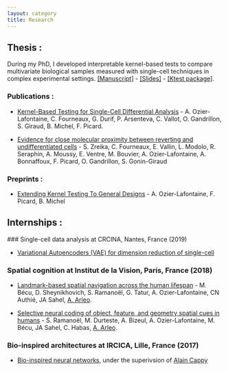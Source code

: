 ```yaml
---
layout: category
title: Research
---
```


## Thesis : 
During my PhD, I developed interpretable kernel-based tests to compare multivariate biological samples measured with single-cell techniques in complex experimental settings. <a href="{{ '/assets/pdf/these/manuscript_These_AOL.pdf' | prepend: site.baseurl | prepend: site.url }}">[Manuscript]</a> - <a href="{{ '/assets/pdf/these/manuscript_These_AOL.pdf' | prepend: site.baseurl | prepend: site.url }}">[Slides]</a> - [[Ktest package]](https://github.com/LMJL-Alea/ktest). 

### Publications : 
- [Kernel-Based Testing for Single-Cell Differential Analysis](https://genomebiology.biomedcentral.com/articles/10.1186/s13059-024-03255-1) - A. Ozier-Lafontaine, C. Fourneaux, G. Durif, P. Arsenteva, C. Vallot, O. Gandrillon, S. Giraud, B. Michel, F. Picard.

- [Evidence for close molecular proximity between reverting and undifferentiated cells](https://link.springer.com/article/10.1186/s12915-022-01363-7) - S. Zreika, C. Fourneaux, E. Vallin, L. Modolo, R. Seraphin, A. Moussy, E. Ventre, M. Bouvier, A. Ozier-Lafontaine, A. Bonnaffoux, F. Picard, O. Gandrillon, S. Gonin-Giraud 

### Preprints :
- [Extending Kernel Testing To General Designs](https://arxiv.org/abs/2405.13799) - A. Ozier-Lafontaine, F. Picard, B. Michel

## Internships : 

### Single-cell data analysis at CRCINA, Nantes, France (2019)
-  <a href="https://anthoozier.github.io/pdfs/rapport_CRCINA.pdf">Variational Autoencoders (VAE) for dimension reduction of single-cell </a> 

### Spatial cognition at Institut de la Vision, Paris, France (2018)
- [Landmark-based spatial navigation across the human lifespan](https://elifesciences.org/articles/81318) - M. Bécu, D. Sheynikhovich, S. Ramanoël, G. Tatur, A. Ozier-Lafontaine, CN Authié, JA Sahel, [A. Arleo](https://scholar.google.com/citations?user=_3cuJJoAAAAJ&hl=en). 

- [Selective neural coding of object, feature, and geometry spatial cues in humans](https://onlinelibrary.wiley.com/doi/full/10.1002/hbm.26002) - S. Ramanoël, M. Durteste, A. Bizeul, A. Ozier-Lafontaine, M. Bécu, JA Sahel, C. Habas, [A. Arleo](https://scholar.google.com/citations?user=_3cuJJoAAAAJ&hl=en). 

### Bio-inspired architectures at IRCICA, Lille, France (2017)
- <a href="https://anthoozier.github.io/pdfs/rapport_IRCICA.pdf">Bio-inspired neural networks</a>, under the superivsion of [Alain Cappy](https://scholar.google.fr/citations?user=qW4GehUAAAAJ&hl=fr)

<!---
https://stackoverflow.com/questions/30745981/opening-pdf-in-a-browser-with-github-pages
-->

